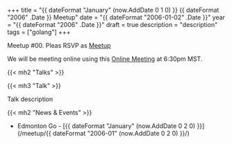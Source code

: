 +++
title = "{{ dateFormat "January" (now.AddDate 0 1 0) }} {{ dateFormat "2006" .Date }} Meetup"
date = "{{ dateFormat "2006-01-02" .Date }}"
year = "{{ dateFormat "2006" .Date }}"
draft = true
description = "description"
tags = ["golang"]
+++

Meetup #00. Pleas RSVP as [Meetup](https://meetup.com)

We will be meeting online using this [Online Meeting](https://meet.jit.si/moderated/faf57089abb075e1133167ba9129db0f31ee7d315de64ad5e9e152aabd2276f7) at 6:30pm MST.

{{< mh2 "Talks" >}}

{{< mh3 "Talk" >}}

Talk description

{{< mh2 "News & Events" >}}

- Edmonton Go - [{{ dateFormat "January" (now.AddDate 0 2 0) }}](/meetup/{{ dateFormat "2006-01" (now.AddDate 0 2 0) }}/)
